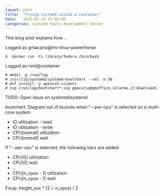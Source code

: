 ```yaml
---
layout: post
title:  "Trying systemd inside a container"
date:   2015-05-12 22:40:00
categories: systemd howto development docker
---
```

<!-- markdown-link-check-disable -->

This blog post explains how ...

Logged as gmacario@mv-linux-powerhorse

```
$  docker run -ti library/fedora /bin/bash
```

Logged as root@container

```
# mkdir -p /run/log
# /usr/lib/systemd/systemd-bootchart --rel -n 50
# dnf install -y openssh-clients
# scp /run/log/bootchart*.svg gmacario@gmoffice.solarma.it:Downloads
```

TODO: Open issue on systemd/systemd

bootchart: Diagram out of bounds when "--per-cpu" is selected on a multi-core system

* IO utilization - read
* IO utilization - write
* CPU[overall] utilization
* CPU[overall] wait

If "--per-cpu" is selected, the following bars are added:

* CPU[0] utilization
* CPU[0] wait
* ...
* CPU[n_cpus - 1] utilization
* CPU[n_cpus - 1] wait

Fixup: height_xxx * (2 + n_cpus) / 2

<!-- markdown-link-check-enable -->
<!-- EOF -->
